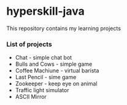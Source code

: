 # hyperskill-java
This repository contains my learning projects

### List of projects

- Chat - simple chat bot
- Bulls and Cows - simple game
- Coffee Machiune - virtual barista
- Last Pencil - sime game
- Zookeeper - keep eye on animal
- Traffic light simulator
- ASCII Mirror
